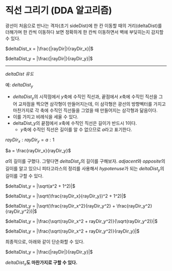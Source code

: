 # 직선 그리기 (DDA 알고리즘)
광선이 처음으로 만나는 격자(초기 sideDist)에 한 칸 이동할 때의 거리(deltaDist)를 더해가며 한 칸씩 이동하다 보면 정확하게 한 칸씩 이동하면서 벽에 부딪히는지 감지할 수 있다.

$deltaDist_x = |\frac{|rayDir|}{rayDir_x}|$

$deltaDist_y = |\frac{|rayDir|}{rayDir_y}|$

---

$deltaDist$ *유도*

예: $deltaDist_y$
- $deltaDist_y$의 시작점에서 $y$축에 수직인 직선과, 끝점에서 $x$축에 수직인 직선을 그어 교차점을 찍으면 삼각형이 만들어지는데, 이 삼각형은 광선의 방향벡터를 가지고 마찬가지로 각 축에 수직인 직선들을 그었을 때 만들어지는 삼각형과 닮음이다.
- 이를 가지고 비례식을 세울 수 있다.
- deltaDist_y의 끝점에서 $x$축에 수직인 직선은 길이가 반드시 1이다.
  - $y$축에 수직인 직선은 길이를 알 수 없으므로 $a$라고 표기한다.

$rayDir_x : rayDir_y = a : 1$

$a = \frac{rayDir_x}{rayDir_y}$

$a$의 길이를 구했다. 그렇다면 $deltaDist_y$의 길이를 구해보자.
$adjacent$와 $opposite$의 길이를 알고 있으니 피타고라스의 정리를 사용해서 $hypotenuse$가 되는 $deltaDist_y$의 길이를 구할 수 있다.

$deltaDist_y = |\sqrt(a^2 + 1^2)|$

$deltaDist_y = |\sqrt(\frac{rayDir_x}{rayDir_y})^2 + 1^2)|$

$deltaDist_y = |\sqrt(\frac{rayDir_x^2}{rayDir_y^2} + \frac{rayDir_y^2}{rayDir_y^2})|$

$deltaDist_y = |\frac{\sqrt(rayDir_x^2 + rayDir_y^2)}{\sqrt(rayDir_y^2)}|$

$deltaDist_y = |\frac{\sqrt(rayDir_x^2 + rayDir_y^2)}{rayDir_y}|$

최종적으로, 아래와 같이 단순화할 수 있다.

$deltaDist_y = |\frac{|rayDir|}{rayDir_y}|$

$deltaDist_x$**도 마찬가지로 구할 수 있다.**
